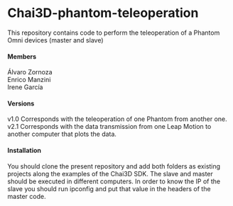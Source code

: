 # Chai3D-phantom-teleoperation

This repository contains code to perform the teleoperation of a Phantom Omni devices (master and slave)


#### Members  
Álvaro Zornoza  
Enrico Manzini  
Irene García

#### Versions 
v1.0 Corresponds with the teleoperation of one Phantom from another one.  
v2.1 Corresponds with the data transmission from one Leap Motion to another computer that plots the data.

#### Installation
You should clone the present repository and add both folders as existing projects along the examples of the Chai3D SDK. The slave and master should be executed in different computers. In order to know the IP of the slave you should run ipconfig and put that value in the headers of the master code.

